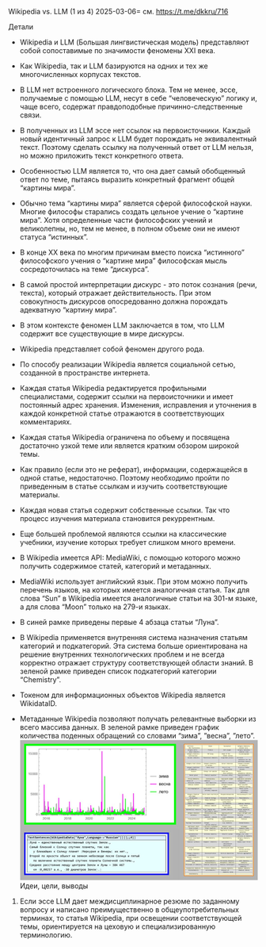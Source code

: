 Wikipedia vs. LLM (1 из 4) 2025-03-06= см. https://t.me/dkkru/716

Детали
- Wikipedia и LLM (Большая лингвистическая модель) представляют собой сопоставимые по значимости феномены XXI века.
- Как Wikipedia, так и LLM базируются на одних и тех же многочисленных корпусах текстов.

- В LLM нет встроенного логического блока. Тем не менее, эссе, получаемые с помощью LLM, несут в себе “человеческую” логику и, чаще всего, содержат правдоподобные причинно-следственные связи.
- В полученных из LLM эссе нет ссылок на первоисточники. Каждый новый идентичный запрос к LLM будет порождать не эквивалентный текст. Поэтому сделать ссылку на полученный ответ от LLM нельзя, но можно приложить текст конкретного ответа.
- Особенностью LLM является то, что она дает самый обобщенный ответ по теме, пытаясь выразить конкретный фрагмент общей “картины мира”.
- Обычно тема “картины мира” является сферой философской науки. Многие философы старались создать цельное учение о “картине мира”. Хотя определенные части философских учений и великолепны, но, тем не менее, в полном объеме они не имеют статуса “истинных”.
- В конце XX века по многим причинам вместо поиска “истинного” философского учения о “картине мира” философская мысль сосредоточилась на теме “дискурса”.
- В самой простой интерпретации дискурс - это поток сознания (речи, текста), который отражает действительность. При этом совокупность дискурсов опосредованно должна порождать адекватную “картину мира”.
- В этом контексте феномен LLM заключается в том, что LLM содержит все существующие в мире дискурсы.  

- Wikipedia представляет собой феномен другого рода.
- По способу реализации Wikipedia является социальной сетью, созданной в пространстве интернета.
- Каждая статья Wikipedia редактируется профильными специалистами, содержит ссылки на первоисточники и имеет постоянный адрес хранения. Изменения, исправления и уточнения в каждой конкретной статье отражаются в соответствующих комментариях.
- Каждая статья Wikipedia ограничена по объему и посвящена достаточно узкой теме или является кратким обзором широкой темы.
- Как правило (если это не реферат), информации, содержащейся в одной статье, недостаточно. Поэтому необходимо пройти по приведенным в статье ссылкам и изучить соответствующие материалы.
- Каждая новая статья содержит собственные ссылки. Так что процесс изучения материала становится рекуррентным.
- Еще большей проблемой являются ссылки на классические учебники, изучение которых требует слишком много времени.  

- В Wikipedia имеется API: MediaWiki, с помощью которого можно получить содержимое статей, категорий и метаданных.
- MediaWiki использует английский язык. При этом можно получить перечень языков, на которых имеется аналогичная статья. Так для слова “Sun” в Wikipedia имеется аналогичные статьи на 301-м языке, а для слова “Moon” только на 279-и языках.  

- В синей рамке приведены первые 4 абзаца статьи “Луна”.
- В Wikipedia применяется внутренняя система назначения статьям категорий и подкатегорий. Эта система больше ориентирована на решение внутренних технологических проблем и не всегда корректно отражает структуру соответствующей области знаний. В зеленой рамке приведен список подкатегорий категории “Chemistry”.
- Токеном для информационных объектов Wikipedia является WikidataID.
- Метаданные Wikipedia позволяют получать релевантные выборки из всего массива данных. В зеленой рамке приведен график количества поденных обращений со словами “зима”, ”весна”, ”лето”.  
![ris](photo_2025-03-08_21-04-42.jpg)  
Идеи, цели, выводы
1. Если эссе LLM дает междисциплинарное резюме по заданному вопросу и написано преимущественно в общеупотребительных терминах, то статья Wikipedia, при освещении соответствующей темы, ориентируется на цеховую и специализированную терминологию.
